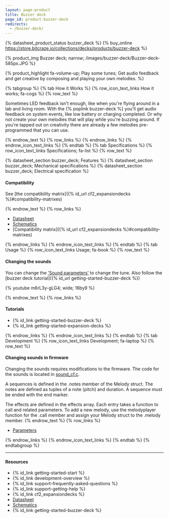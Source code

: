 ```yaml
---
layout: page-product
title: Buzzer deck
page_id: product-buzzer-deck
redirects:
  - /buzzer-deck/
---
```


{% datasheet_product_status buzzer_deck %}
{% buy_online https://store.bitcraze.io/collections/decks/products/buzzer-deck %}

{% product_img Buzzer deck; narrow;
/images/buzzer-deck/Buzzer-deck-585px.JPG
%}

{% product_highlight
fa-volume-up;
Play some tunes;
Get audio feedback and get creative by composing and playing your own melodies.
%}





{% tabgroup %}
{% tab How it Works %}
{% row_icon_text_links How it works; fa-cogs %}
{% row_text %}

Sometimes LED feedback isn't enough, like when you're flying around in a lab and living room. With the
{% poplink buzzer-deck %} you'll get audio feedback on system events, like low battery or
charging completed.
Or why not create your own melodies that will play while you're buzzing around. If you're tapped out on creativity there are already a few
melodies pre-programmed that you can use.

{% endrow_text %}
{% row_links %}
{% endrow_links %}
{% endrow_icon_text_links %}
{% endtab %}
{% tab Specifications %}
{% row_icon_text_links Specifications; fa-list %}
{% row_text %}

{% datasheet_section buzzer_deck; Features %}
{% datasheet_section buzzer_deck; Mechanical specifications %}
{% datasheet_section buzzer_deck; Electrical specification %}
#### Compatibility
See [the compatibility matrix]({% id_url cf2_expansiondecks %}#compatibility-matrixes)


{% endrow_text %}
{% row_links %}
- [Datasheet](/documentation/hardware/buzzer_deck/buzzer_deck-datasheet.pdf)
- [Schematics](/documentation/hardware/buzzer_deck/buzzer-revc.pdf)
- [Compatibility matrix]({% id_url cf2_expansiondecks %}#compatibility-matrixes)

{% endrow_links %}
{% endrow_icon_text_links %}
{% endtab %}
{% tab Usage %}
{% row_icon_text_links Usage; fa-book %}
{% row_text %}

#### Changing the sounds



You can change the ['Sound parameters'](/documentation/repository/crazyflie-firmware/master/api/params/#sound) to change the tune. Also follow the [buzzer deck tutorial]({% id_url getting-started-buzzer-deck %})


{% youtube m6rL3y-gLG4; wide; 16by9 %}



{% endrow_text %}
{% row_links %}

#### Tutorials

- {% id_link getting-started-buzzer-deck %}
- {% id_link getting-started-expansion-decks %}

{% endrow_links %}
{% endrow_icon_text_links %}
{% endtab %}
{% tab Development %}
{% row_icon_text_links Development;  fa-laptop %}
{% row_text %}
#### Changing sounds in firmware
Changing the sounds requires modifications to the firmware. The code for the sounds is located in [sound_cf.c](https://github.com/bitcraze/crazyflie-firmware/blob/master/src/modules/src/sound_cf2.c).

A sequences is defined in the .notes member of the Melody struct. The notes are defined as tuples of a note (pitch) and duration. A sequence must be ended with the end marker.

The effects are defined in the effects array. Each entry takes a function to call and related parameters.
To add a new melody, use the melodyplayer function for the .call member and assign your Melody struct to the .melody member.
{% endrow_text %}
{% row_links %}
- [Parameters](/documentation/repository/crazyflie-firmware/master/api/params/#sound)

{% endrow_links %}
{% endrow_icon_text_links %}
{% endtab %}
{% endtabgroup %}

---


#### Resources

- {% id_link getting-started-start %}
- {% id_link development-overview %}
- {% id_link support-frequently-asked-questions %}
- {% id_link support-getting-help %}
- {% id_link cf2_expansiondecks %}
- [Datasheet](/documentation/hardware/buzzer_deck/buzzer_deck-datasheet.pdf)
- [Schematics](/documentation/hardware/buzzer_deck/buzzer-revc.pdf)
- {% id_link getting-started-buzzer-deck %}
